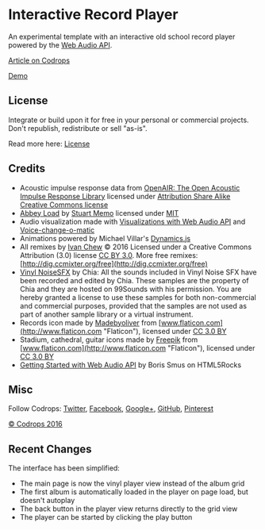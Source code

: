 # Interactive Record Player

An experimental template with an interactive old school record player powered by the [Web Audio API](https://www.w3.org/TR/webaudio/).

[Article on Codrops](http://tympanus.net/codrops/?p=27200)

[Demo](http://tympanus.net/Development/RecordPlayer/)

## License

Integrate or build upon it for free in your personal or commercial projects. Don't republish, redistribute or sell "as-is". 

Read more here: [License](http://tympanus.net/codrops/licensing/)

## Credits

*   Acoustic impulse response data from [OpenAIR: The Open Acoustic Impulse Response Library](http://www.openairlib.net/) licensed under [Attribution Share Alike Creative Commons license](http://creativecommons.org/licenses/by-sa/3.0/)
*   [Abbey Load](http://stuartmemo.com/abbey-load/) by [Stuart Memo](http://stuartmemo.com/) licensed under [MIT](https://opensource.org/licenses/MIT)
*   Audio visualization made with [Visualizations with Web Audio API](https://developer.mozilla.org/en-US/docs/Web/API/Web_Audio_API/Visualizations_with_Web_Audio_API) and [Voice-change-o-matic](https://github.com/mdn/voice-change-o-matic/blob/gh-pages/scripts/app.js#L123-L167)
*   Animations powered by Michael Villar's [Dynamics.js](http://dynamicsjs.com/)
*   All remixes by [Ivan Chew](http://ccmixter.org/people/ramblinglibrarian/profile) © 2016 Licensed under a Creative Commons Attribution (3.0) license [CC BY 3.0](https://creativecommons.org/licenses/by/3.0/). More free remixes: [http://dig.ccmixter.org/free](http://dig.ccmixter.org/free)
*   [Vinyl NoiseSFX](http://logic-pro-expert.com/logic-pro-blog/2014/08/18/free-vinyl-noise-samples-99sounds.html#.V1Lfu5MrLfY) by Chia: All the sounds included in Vinyl Noise SFX have been recorded and edited by Chia. These samples are the property of Chia and they are hosted on 99Sounds with his permission. You are hereby granted a license to use these samples for both non-commercial and commercial purposes, provided that the samples are not used as part of another sample library or a virtual instrument.
*   Records icon made by [Madebyoliver](http://www.flaticon.com/authors/madebyoliver "Madebyoliver") from [www.flaticon.com](http://www.flaticon.com "Flaticon"), licensed under [CC 3.0 BY](http://creativecommons.org/licenses/by/3.0/ "Creative Commons BY 3.0")
*   Stadium, cathedral, guitar icons made by [Freepik](http://www.flaticon.com/authors/freepik "Freepik") from [www.flaticon.com](http://www.flaticon.com "Flaticon"), licensed under [CC 3.0 BY](http://creativecommons.org/licenses/by/3.0/ "Creative Commons BY 3.0")
*   [Getting Started with Web Audio API](http://www.html5rocks.com/en/tutorials/webaudio/intro/) by Boris Smus on HTML5Rocks

## Misc

Follow Codrops: [Twitter](http://www.twitter.com/codrops), [Facebook](http://www.facebook.com/pages/Codrops/159107397912), [Google+](https://plus.google.com/101095823814290637419), [GitHub](https://github.com/codrops), [Pinterest](http://www.pinterest.com/codrops/)

[© Codrops 2016](http://www.codrops.com)

## Recent Changes

The interface has been simplified:
- The main page is now the vinyl player view instead of the album grid
- The first album is automatically loaded in the player on page load, but doesn't autoplay
- The back button in the player view returns directly to the grid view
- The player can be started by clicking the play button






